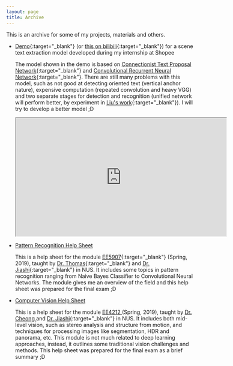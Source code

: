 ```yaml
---
layout: page
title: Archive
---
```


This is an archive for some of my projects, materials and others.

- [Demo](https://www.youtube.com/watch?v=do7jV_T61yg){:target="_blank"} (or [this on bilibili](https://www.bilibili.com/video/av56362371){:target="_blank"}) for a scene text extraction model developed during my internship at Shopee

    The model shown in the demo is based on [Connectionist Text Proposal Network](https://arxiv.org/pdf/1609.03605.pdf){:target="_blank"} and [Convolutional Recurrent Neural Network](https://arxiv.org/pdf/1507.05717.pdf){:target="_blank"}. There are still many problems with this model, such as not good at detecting oriented text (vertical anchor nature), expensive computation (repeated convolution and heavy VGG) and two separate stages for detection and recognition (unified network will perform better, by experiment in [Liu's work](https://arxiv.org/pdf/1801.01671.pdf){:target="_blank"}). I will try to develop a better model ;D
    <iframe width="560" height="315" src="https://www.youtube.com/embed/do7jV_T61yg" frameborder="40" allow="accelerometer; autoplay; encrypted-media; gyroscope; picture-in-picture" allowfullscreen></iframe>


- <a href="../assets/pdf/EE5907HelpSheet.pdf" target="_blank"> Pattern Recognition Help Sheet </a> 

    This is a help sheet for the module [EE5907](https://nusmods.com/modules/EE5907/pattern-recognition){:target="_blank"} (Spring, 2019), taught by [Dr. Thomas](https://sites.google.com/view/yeolab/thomas){:target="_blank"} and [Dr. Jiashi](https://sites.google.com/site/jshfeng/){:target="_blank"} in NUS. It includes some topics in pattern recognition ranging from Naive Bayes Classifier to Convolutional Neural Networks. The module gives me an overview of the field and this help sheet was prepared for the final exam ;D


- <a href="../assets/pdf/EE4212HelpSheet.pdf" target="_blank"> Computer Vision Help Sheet </a> 

    This is a help sheet for the module <a href="https://nusmods.com/modules/EE4212/computer-vision" target="_blank"> EE4212 </a> (Spring, 2019), taught by <a href="https://www.ece.nus.edu.sg/stfpage/eleclf/" target="_blank"> Dr. Cheong </a> and [Dr. Jiashi](https://sites.google.com/site/jshfeng/){:target="_blank"} in NUS. It includes both mid-level vision, such as stereo analysis and structure from motion, and techniques for processing images like segmentation, HDR and panorama, etc. This module is not much related to deep learning approaches, instead, it outlines some traditional vision challenges and methods. This help sheet was prepared for the final exam as a brief summary ;D




